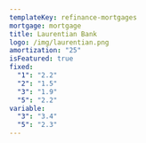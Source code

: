 ```yaml
---
templateKey: refinance-mortgages
mortgage: mortgage
title: Laurentian Bank
logo: /img/laurentian.png
amortization: "25"
isFeatured: true
fixed:
  "1": "2.2"
  "2": "1.5"
  "3": "1.9"
  "5": "2.2"
variable:
  "3": "3.4"
  "5": "2.3"
---
```

